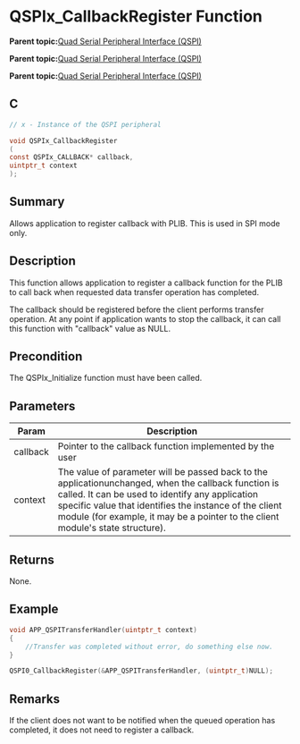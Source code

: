 # QSPIx\_CallbackRegister Function

**Parent topic:**[Quad Serial Peripheral Interface \(QSPI\)](GUID-AA725558-EF5D-4D83-9378-06E61B172173.md)

**Parent topic:**[Quad Serial Peripheral Interface \(QSPI\)](GUID-83EB94B5-4BF1-4820-A486-C5B9D1099320.md)

**Parent topic:**[Quad Serial Peripheral Interface \(QSPI\)](GUID-56797157-F046-4DD8-9A9F-CFC59C3A989A.md)

## C

```c
// x - Instance of the QSPI peripheral

void QSPIx_CallbackRegister
(
const QSPIx_CALLBACK* callback,
uintptr_t context
);
```

## Summary

Allows application to register callback with PLIB. This is used in SPI mode only.

## Description

This function allows application to register a callback function for the PLIB to call back when requested data transfer operation has completed.

The callback should be registered before the client performs transfer operation. At any point if application wants to stop the callback, it can call this function with "callback" value as NULL.

## Precondition

The QSPIx\_Initialize function must have been called.

## Parameters

|Param|Description|
|-----|-----------|
|callback|Pointer to the callback function implemented by the user|
|context|The value of parameter will be passed back to the applicationunchanged, when the callback function is called. It can be used to identify any application specific value that identifies the instance of the client module \(for example, it may be a pointer to the client module's state structure\).|

## Returns

None.

## Example

```c
void APP_QSPITransferHandler(uintptr_t context)
{
    //Transfer was completed without error, do something else now.
}

QSPI0_CallbackRegister(&APP_QSPITransferHandler, (uintptr_t)NULL);

```

## Remarks

If the client does not want to be notified when the queued operation has completed, it does not need to register a callback.

